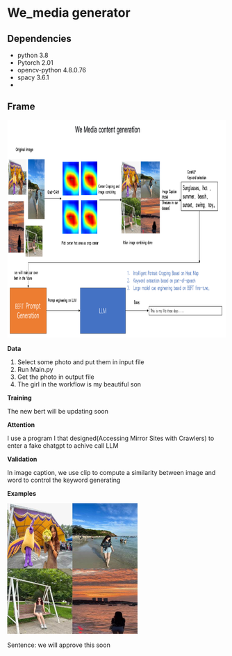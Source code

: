 # We_media generator


## Dependencies
- python 3.8
- Pytorch 2.01
- opencv-python 4.8.0.76 
- spacy  3.6.1 
- 


## Frame
<img src="workflow.PNG" width="1200px" height="500px"/>

**Data**

1. Select some photo and put them in input file
2. Run Main.py
3. Get the photo in output file
4. The girl in the workflow is my beautiful son

**Training**

The new bert will be updating soon

**Attention**

I use a program I that designed(Accessing Mirror Sites with Crawlers) to enter a fake chatgpt to achive call LLM

**Validation**

In image caption, we use clip to compute a similarity between image and word to control the keyword generating


**Examples**

<img src="grid_image.jpg" width="300px" height="300px"/>

Sentence: we will approve this soon